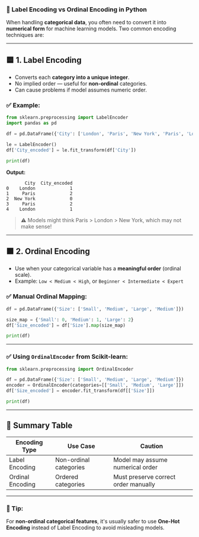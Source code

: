 ### 🔢 Label Encoding vs Ordinal Encoding in Python

When handling **categorical data**, you often need to convert it into **numerical form** for machine learning models. Two common encoding techniques are:

---

## 🟦 1. **Label Encoding**

* Converts each **category into a unique integer**.
* No implied order — useful for **non-ordinal** categories.
* Can cause problems if model assumes numeric order.

### ✅ Example:

```python
from sklearn.preprocessing import LabelEncoder
import pandas as pd

df = pd.DataFrame({'City': ['London', 'Paris', 'New York', 'Paris', 'London']})

le = LabelEncoder()
df['City_encoded'] = le.fit_transform(df['City'])

print(df)
```

**Output:**

```
       City  City_encoded
0    London             1
1     Paris             2
2  New York             0
3     Paris             2
4    London             1
```

> ⚠️ Models might think Paris > London > New York, which may not make sense!

---

## 🟧 2. **Ordinal Encoding**

* Use when your categorical variable has a **meaningful order** (ordinal scale).
* Example: `Low < Medium < High`, or `Beginner < Intermediate < Expert`

### ✅ Manual Ordinal Mapping:

```python
df = pd.DataFrame({'Size': ['Small', 'Medium', 'Large', 'Medium']})

size_map = {'Small': 0, 'Medium': 1, 'Large': 2}
df['Size_encoded'] = df['Size'].map(size_map)

print(df)
```

---

### ✅ Using `OrdinalEncoder` from Scikit-learn:

```python
from sklearn.preprocessing import OrdinalEncoder

df = pd.DataFrame({'Size': ['Small', 'Medium', 'Large', 'Medium']})
encoder = OrdinalEncoder(categories=[['Small', 'Medium', 'Large']])
df['Size_encoded'] = encoder.fit_transform(df[['Size']])

print(df)
```

---

## 🧠 Summary Table

| Encoding Type    | Use Case               | Caution                              |
| ---------------- | ---------------------- | ------------------------------------ |
| Label Encoding   | Non-ordinal categories | Model may assume numerical order     |
| Ordinal Encoding | Ordered categories     | Must preserve correct order manually |

---

### 🧪 Tip:

For **non-ordinal categorical features**, it's usually safer to use **One-Hot Encoding** instead of Label Encoding to avoid misleading models.
